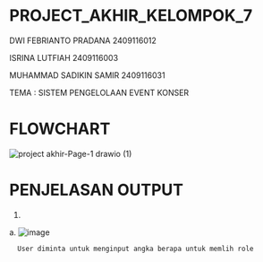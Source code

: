 # PROJECT_AKHIR_KELOMPOK_7

DWI FEBRIANTO PRADANA 2409116012

ISRINA LUTFIAH 2409116003

MUHAMMAD SADIKIN SAMIR 2409116031

TEMA : SISTEM PENGELOLAAN EVENT KONSER

# FLOWCHART

![project akhir-Page-1 drawio (1)](https://github.com/user-attachments/assets/2c3f4c16-6149-4ad9-9efa-395ac406732e)

# PENJELASAN OUTPUT

1.

  a. ![image](https://github.com/user-attachments/assets/407de429-82b2-4138-8184-89b2be69830b)

      User diminta untuk menginput angka berapa untuk memlih role



